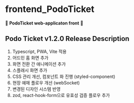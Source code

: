 # **frontend_PodoTicket**
🍇 **PodoTicket web-applicaton front** 🍇


## Podo Ticket v1.2.0 Release Description

1. Typescript, PWA, Vite 적용
2. 어드민 홈 화면 추가
3. 화면 전환 간 애니메이션 추가
4. 스플래시 화면 추가
5. CSS 관리 개선, 컴포넌트 화 진행 (styled-component)
6. 현장 예매 플로우 개선 (webSocket)
7. 변경된 디자인 시스템 반영
8. zod, react-hook-form으로 유효성 검증 플로우 추가
